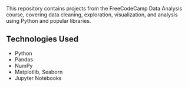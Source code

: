 This repository contains projects from the FreeCodeCamp Data Analysis course, covering data cleaning, exploration, visualization, and analysis using Python and popular libraries.
## Technologies Used
- Python
- Pandas
- NumPy
- Matplotlib, Seaborn
- Jupyter Notebooks
